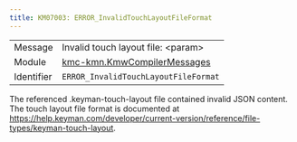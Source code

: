 ```yaml
---
title: KM07003: ERROR_InvalidTouchLayoutFileFormat
---
```


|            |           |
|------------|---------- |
| Message    | Invalid touch layout file: &lt;param&gt; |
| Module     | [kmc-kmn.KmwCompilerMessages](kmc-kmn.kmwcompilermessages) |
| Identifier | `ERROR_InvalidTouchLayoutFileFormat` |


The referenced .keyman-touch-layout file contained invalid JSON content. The
touch layout file format is documented at
https://help.keyman.com/developer/current-version/reference/file-types/keyman-touch-layout.

